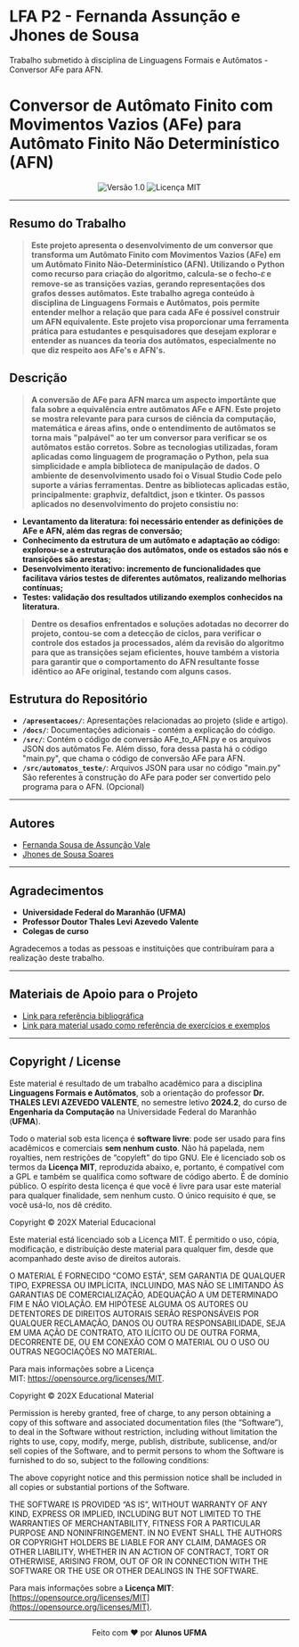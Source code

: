 # LFA P2 - Fernanda Assunção e Jhones de Sousa
Trabalho submetido à disciplina de Linguagens Formais e Autômatos - Conversor AFe para AFN.


# Conversor de Autômato Finito com Movimentos Vazios (AFe) para Autômato Finito Não Determinístico (AFN)

<div align="center">
  <img src="https://img.shields.io/badge/Versão-1.0-blue.svg" alt="Versão 1.0">
  <img src="https://img.shields.io/badge/Licença-MIT-green.svg" alt="Licença MIT">
</div>

---

## Resumo do Trabalho

> **Este projeto apresenta o desenvolvimento de um conversor que transforma um **Autômato Finito com Movimentos Vazios (AFe)** em um **Autômato Finito Não-Determinístico (AFN)**. Utilizando o Python como recurso para criação do algoritmo, calcula-se o fecho-𝜀 e remove-se as transições vazias, gerando representações dos grafos desses autômatos. Este trabalho agrega conteúdo à disciplina de Linguagens Formais e Autômatos, pois permite entender melhor a relação que para cada AFe é possível construir um AFN equivalente. Este projeto visa proporcionar uma ferramenta prática para estudantes e pesquisadores que desejam explorar e entender as nuances da teoria dos autômatos, especialmente no que diz respeito aos AFe's e AFN's.**
 
## Descrição
> **A conversão de AFe para AFN marca um aspecto importânte que fala sobre a equivalência entre autômatos AFe e AFN. Este projeto se mostra relevante para para cursos de ciência da computação, matemática e áreas afins, onde o entendimento de autômatos se torna mais "palpável" ao ter um conversor para verificar se os autômatos estão corretos. Sobre as tecnologias utilizadas, foram aplicadas como linguagem de programação o Python, pela sua simplicidade e ampla biblioteca de manipulação de dados. O ambiente de desenvolvimento usado foi o Visual Studio Code pelo suporte a várias ferramentas. Dentre as bibliotecas aplicadas estão, principalmente: graphviz, defaltdict, json e tkinter.**
>**Os passos aplicados no desenvolvimento do projeto consistiu no:**
- **Levantamento da literatura: foi necessário entender as definições de AFe e AFN, além das regras de conversão;**
- **Conhecimento da estrutura de um autômato e adaptação ao código: explorou-se a estruturação dos autômatos, onde os estados são nós e transições são arestas;**
- **Desenvolvimento iterativo: incremento de funcionalidades que facilitava vários testes de diferentes autômatos, realizando melhorias contínuas;**
- **Testes: validação dos resultados utilizando exemplos conhecidos na literatura.**

> **Dentre os desafios enfrentados e soluções adotadas no decorrer do projeto, contou-se com a detecção de ciclos, para verificar o controle dos estados ja processados, além da revisão do algoritmo para que as transições sejam eficientes, houve também a vistoria para garantir que o comportamento do AFN resultante fosse idêntico ao AFe original, testando com alguns casos.**

## Estrutura do Repositório 

- **`/apresentacoes/`**: Apresentações relacionadas ao projeto (slide e artigo).
- **`/docs/`**: Documentações adicionais - contém a explicação do código.
- **`/src/`**: Contém o código de conversão AFe_to_AFN.py e os arquivos JSON dos autômatos Fe. Além disso, fora dessa pasta há o código "main.py", que chama o código de conversão AFe para AFN.
- **`/src/automatos_teste/`**: Arquivos JSON para usar no código "main.py" São referentes à construção do AFe para poder ser convertido pelo programa para o AFN. (Opcional)

---

## Autores

- [Fernanda Sousa de Assunção Vale](fernanda.sav@discente.ufma.br)  
- [Jhones de Sousa Soares](jhones.sousa@discente.ufma.br)  

---

## Agradecimentos

- **Universidade Federal do Maranhão (UFMA)**  
- **Professor Doutor Thales Levi Azevedo Valente**  
- **Colegas de curso**

Agradecemos a todas as pessoas e instituições que contribuíram para a realização deste trabalho.

---

## Materiais de Apoio para o Projeto

- [Link para referência bibliográfica](https://www.marcusramos.com.br/univasf/lfa-2008-1/Apostila.pdf)
- [Link para material usado como referência de exercícios e exemplos](https://github.com/thalesvalente/teaching/tree/main/formal-languages-and-automata)

---

## Copyright / License

Este material é resultado de um trabalho acadêmico para a disciplina **Linguagens Formais e Autômatos**, sob a orientação do professor **Dr. THALES LEVI AZEVEDO VALENTE**, no semestre letivo **2024.2**, do curso de **Engenharia da Computação** na Universidade Federal do Maranhão (**UFMA**).

Todo o material sob esta licença é **software livre**: pode ser usado para fins acadêmicos e comerciais **sem nenhum custo**. Não há papelada, nem royalties, nem restrições de “copyleft” do tipo GNU. Ele é licenciado sob os termos da **Licença MIT**, reproduzida abaixo, e, portanto, é compatível com a GPL e também se qualifica como software de código aberto. É de domínio público. O espírito desta licença é que você é livre para usar este material para qualquer finalidade, sem nenhum custo. O único requisito é que, se você usá-lo, nos dê crédito.



Copyright © 202X Material Educacional

Este material está licenciado sob a Licença MIT. É permitido o uso, cópia, modificação, e distribuição deste material para qualquer fim, desde que acompanhado deste aviso de direitos autorais.

O MATERIAL É FORNECIDO "COMO ESTÁ", SEM GARANTIA DE QUALQUER TIPO, EXPRESSA OU IMPLÍCITA, INCLUINDO, MAS NÃO SE LIMITANDO ÀS GARANTIAS DE COMERCIALIZAÇÃO, ADEQUAÇÃO A UM DETERMINADO FIM E NÃO VIOLAÇÃO. EM HIPÓTESE ALGUMA OS AUTORES OU DETENTORES DE DIREITOS AUTORAIS SERÃO RESPONSÁVEIS POR QUALQUER RECLAMAÇÃO, DANOS OU OUTRA RESPONSABILIDADE, SEJA EM UMA AÇÃO DE CONTRATO, ATO ILÍCITO OU DE OUTRA FORMA, DECORRENTE DE, OU EM CONEXÃO COM O MATERIAL OU O USO OU OUTRAS NEGOCIAÇÕES NO MATERIAL.

Para mais informações sobre a Licença MIT: https://opensource.org/licenses/MIT.

Copyright © 202X Educational Material

Permission is hereby granted, free of charge, to any person obtaining a copy of this software and associated documentation files (the “Software”), to deal in the Software without restriction, including without limitation the rights to use, copy, modify, merge, publish, distribute, sublicense, and/or sell copies of the Software, and to permit persons to whom the Software is furnished to do so, subject to the following conditions:

The above copyright notice and this permission notice shall be included in all copies or substantial portions of the Software.

THE SOFTWARE IS PROVIDED “AS IS”, WITHOUT WARRANTY OF ANY KIND, EXPRESS OR IMPLIED, INCLUDING BUT NOT LIMITED TO THE WARRANTIES OF MERCHANTABILITY, FITNESS FOR A PARTICULAR PURPOSE AND NONINFRINGEMENT. IN NO EVENT SHALL THE AUTHORS OR COPYRIGHT HOLDERS BE LIABLE FOR ANY CLAIM, DAMAGES OR OTHER LIABILITY, WHETHER IN AN ACTION OF CONTRACT, TORT OR OTHERWISE, ARISING FROM, OUT OF OR IN CONNECTION WITH THE SOFTWARE OR THE USE OR OTHER DEALINGS IN THE SOFTWARE.

Para mais informações sobre a **Licença MIT**: [https://opensource.org/licenses/MIT](https://opensource.org/licenses/MIT).

---

<div align="center">
Feito com ♥ por <strong>Alunos UFMA</strong>
</div>
